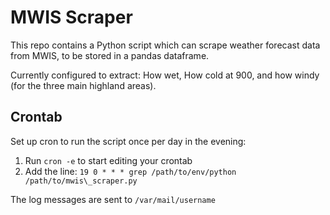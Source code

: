 # MWIS Scraper

This repo contains a Python script which can scrape weather forecast data from MWIS, to be stored in a pandas dataframe.

Currently configured to extract: How wet, How cold at 900, and how windy (for the three main highland areas).


## Crontab

Set up cron to run the script once per day in the evening:

 1. Run `cron -e` to start editing your crontab
 2. Add the line: `19 0 * * * grep /path/to/env/python /path/to/mwis\_scraper.py`

The log messages are sent to `/var/mail/username`
